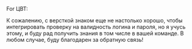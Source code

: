 For ЦВТ:

  К сожалению, с версткой знаком еще не настолько хорошо, чтобы интегрировать проверку на валидность логина и пароля, но я учусь этому,
и буду рад получить знания в том числе в вашей команде. В любом случае, буду благодарен за обратную связь!  
